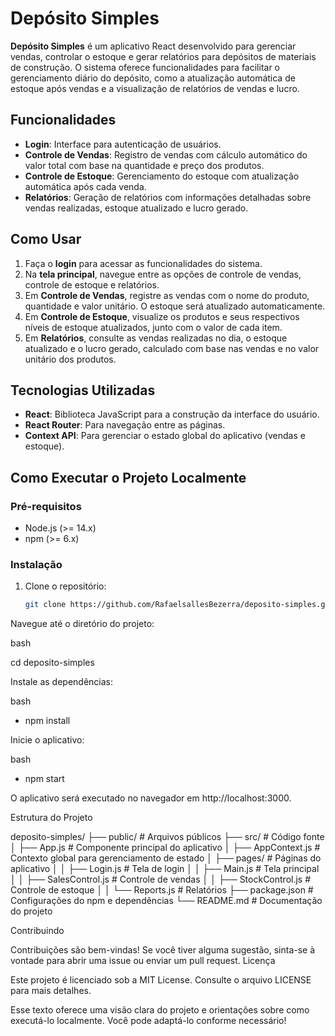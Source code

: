 # Depósito Simples

**Depósito Simples** é um aplicativo React desenvolvido para gerenciar vendas, controlar o estoque e gerar relatórios para depósitos de materiais de construção. O sistema oferece funcionalidades para facilitar o gerenciamento diário do depósito, como a atualização automática de estoque após vendas e a visualização de relatórios de vendas e lucro.

## Funcionalidades

- **Login**: Interface para autenticação de usuários.
- **Controle de Vendas**: Registro de vendas com cálculo automático do valor total com base na quantidade e preço dos produtos.
- **Controle de Estoque**: Gerenciamento do estoque com atualização automática após cada venda.
- **Relatórios**: Geração de relatórios com informações detalhadas sobre vendas realizadas, estoque atualizado e lucro gerado.

## Como Usar

1. Faça o **login** para acessar as funcionalidades do sistema.
2. Na **tela principal**, navegue entre as opções de controle de vendas, controle de estoque e relatórios.
3. Em **Controle de Vendas**, registre as vendas com o nome do produto, quantidade e valor unitário. O estoque será atualizado automaticamente.
4. Em **Controle de Estoque**, visualize os produtos e seus respectivos níveis de estoque atualizados, junto com o valor de cada item.
5. Em **Relatórios**, consulte as vendas realizadas no dia, o estoque atualizado e o lucro gerado, calculado com base nas vendas e no valor unitário dos produtos.

## Tecnologias Utilizadas

- **React**: Biblioteca JavaScript para a construção da interface do usuário.
- **React Router**: Para navegação entre as páginas.
- **Context API**: Para gerenciar o estado global do aplicativo (vendas e estoque).

## Como Executar o Projeto Localmente

### Pré-requisitos

- Node.js (>= 14.x)
- npm (>= 6.x)

### Instalação

1. Clone o repositório:

   ```bash
   git clone https://github.com/RafaelsallesBezerra/deposito-simples.git

Navegue até o diretório do projeto:

bash

cd deposito-simples

Instale as dependências:

bash

  - npm install

Inicie o aplicativo:

bash

 - npm start

O aplicativo será executado no navegador em http://localhost:3000.

Estrutura do Projeto

deposito-simples/
├── public/                 # Arquivos públicos
├── src/                    # Código fonte
│   ├── App.js              # Componente principal do aplicativo
│   ├── AppContext.js       # Contexto global para gerenciamento de estado
│   ├── pages/              # Páginas do aplicativo
│   │   ├── Login.js        # Tela de login
│   │   ├── Main.js         # Tela principal
│   │   ├── SalesControl.js # Controle de vendas
│   │   ├── StockControl.js # Controle de estoque
│   │   └── Reports.js      # Relatórios
├── package.json            # Configurações do npm e dependências
└── README.md               # Documentação do projeto


Contribuindo

Contribuições são bem-vindas! Se você tiver alguma sugestão, sinta-se à vontade para abrir uma issue ou enviar um pull request.
Licença

Este projeto é licenciado sob a MIT License. Consulte o arquivo LICENSE para mais detalhes.

Esse texto oferece uma visão clara do projeto e orientações sobre como executá-lo localmente. Você pode adaptá-lo conforme necessário!

